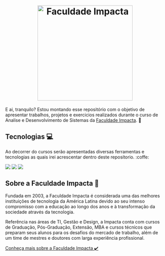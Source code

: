 <h1 align="center">
  <img alt="Faculdade Impacta" title="Faculdade Impacta" src="https://user-images.githubusercontent.com/80723488/132098063-fd818395-201d-4c3b-9b96-f69648e85b7b.png" width="300px" />
</h1>

E ai, tranquilo? Estou montando esse repositório com o objetivo de apresentar trabalhos, projetos e exercicios realizados durante o curso de Analise e Desenvolvimento de Sistemas da [Faculdade Impacta](https://www.impacta.edu.br/). 🚀


## Tecnologias 💻
Ao decorrer do cursos serão apresentadas diversas ferramentas e tecnologias as quais irei acrescentar dentro deste reposítorio. :coffe:

<img src="https://img.shields.io/badge/Python-3776AB?style=for-the-badge&logo=python&logoColor=white" /> <img src="https://img.shields.io/badge/Microsoft%20SQL%20Server-CC2927?style=for-the-badge&logo=microsoft%20sql%20server&logoColor=white" /> <img src="https://img.shields.io/badge/Amazon AWS-{232F3E}?style=for-the-badge&logo=amazonaws&logoColor=white" /> 


## Sobre a Faculdade Impacta 🏫
Fundada em 2003, a Faculdade Impacta é considerada uma das melhores instituições de tecnologia da América Latina devido ao seu intenso compromisso com a educação ao longo dos anos e à transformação da sociedade através da tecnologia. 

Referência nas áreas de TI, Gestão e Design, a Impacta conta com cursos de Graduação, Pós-Graduação, Extensão, MBA e cursos técnicos que preparam seus alunos para os desafios do mercado de trabalho, além de um time de mestres e doutores com larga experiência profissional.

<a href="https://www.impacta.edu.br/">Conheça mais sobre a Faculdade Impacta ✔️</a>
